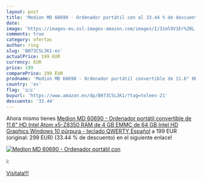 ```yaml
---
layout: post
title: 'Medion MD 60690 - Ordenador portátil con al 33.44 % de descuento'
date: 
image: 'https://images-eu.ssl-images-amazon.com/images/I/31mlOV1Er%2BL._SL200_.jpg'
comments: true
category: ofertas
author: ring
slug: 'B073CSL3K1-es'
actualPrice: 199 EUR
currency: EUR
price: 199
comparePrice: 299 EUR
prodname: 'Medion MD 60690 - Ordenador portátil convertible de 11.6" HD  Intel Atom x5-Z8350  RAM de 4 GB  EMMC de 64 GB  Intel HD Graphics  Windows 10  púrpura - teclado QWERTY Español'
country: 'es'
flag: '🇪🇸'
buyurl: 'https://www.amazon.es/dp/B073CSL3K1/?tag=tolees-21'
descuento: '33.44'
---
```


Ahora mismo tienes [Medion MD 60690 - Ordenador portátil convertible de 11.6" HD  Intel Atom x5-Z8350  RAM de 4 GB  EMMC de 64 GB  Intel HD Graphics  Windows 10  púrpura - teclado QWERTY Español](https://www.amazon.es/dp/B073CSL3K1/?tag=tolees-21) a 199 EUR (original: 299 EUR) (33.44 %  de descuento) en el siguiente enlace!

[![Medion MD 60690 - Ordenador portátil con](https://images-eu.ssl-images-amazon.com/images/I/31mlOV1Er%2BL._SL200_.jpg)](https://www.amazon.es/dp/B073CSL3K1/?tag=tolees-21)

ℹ️:


[Visítala!!!](https://www.amazon.es/dp/B073CSL3K1/?tag=tolees-21)
